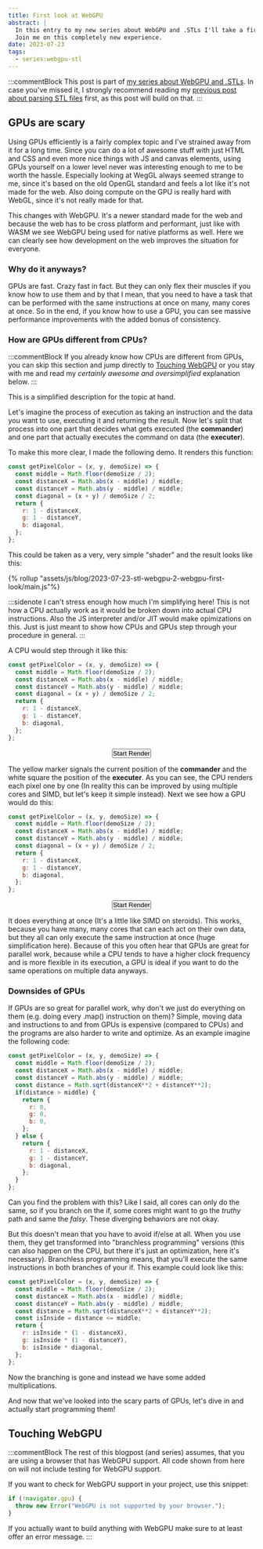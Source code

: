 ```yaml
---
title: First look at WebGPU
abstract: |
  In this entry to my new series about WebGPU and .STLs I'll take a first look at WebGPU.
  Join me on this completely new experience.
date: 2023-07-23
tags:
  - series:webgpu-stl
---
```


:::commentBlock
This post is part of [my series about WebGPU and .STLs](/blog/2023-07-23-stl-webgpu-0-announcement/).
In case you've missed it, I strongly recommend reading my [previous post about parsing STL files](/blog/2023-07-23-stl-webgpu-1-stl-files/) first, as this post will build on that.
:::

## GPUs are scary

Using GPUs efficiently is a fairly complex topic and I've strained away from it for a long time.
Since you can do a lot of awesome stuff with just HTML and CSS and even more nice things with JS and canvas elements, using GPUs yourself on a lower level never was interesting enough to me to be worth the hassle.
Especially looking at WegGL always seemed strange to me, since it's based on the old OpenGL standard and feels a lot like it's not made for the web. Also doing compute on the GPU is really hard with WebGL, since it's not really made for that.

This changes with WebGPU. It's a newer standard made for the web and because the web has to be cross platform and performant, just like with WASM we see WebGPU being used for native platforms as well. Here we can clearly see how development on the web improves the situation for everyone.

### Why do it anyways?

GPUs are fast. Crazy fast in fact. But they can only flex their muscles if you know how to use them and by that I mean, that you need to have a task that can be performed with the same instructions at once on many, many cores at once.
So in the end, if you know how to use a GPU, you can see massive performance improvements with the added bonus of consistency.

### How are GPUs different from CPUs?

:::commentBlock
If you already know how CPUs are different from GPUs, you can skip this section and jump directly to [Touching WebGPU](#touching-webgpu) or you stay with me and read my _certainly awesome and oversimplified_ explanation below.
:::

This is a simplified description for the topic at hand.

Let's imagine the process of execution as taking an instruction and the data you want to use, executing it and returning the result.
Now let's split that process into one part that decides what gets executed (the **commander**) and one part that actually executes the command on data (the **executer**).

To make this more clear, I made the following demo. It renders this function:

```js
const getPixelColor = (x, y, demoSize) => {
  const middle = Math.floor(demoSize / 2);
  const distanceX = Math.abs(x - middle) / middle;
  const distanceY = Math.abs(y - middle) / middle;
  const diagonal = (x + y) / demoSize / 2;
  return {
    r: 1 - distanceX,
    g: 1 - distanceY,
    b: diagonal,
  };
};
```

This could be taken as a very, very simple "shader" and the result looks like this:

<style>
  .demo_canvas {
    aspect-ratio: 1/1;
    width: 100%;
    max-width: 30rem;
    margin: auto;
    image-rendering: pixelated;
    background: #000;
    image-rendering: crisp-edges;
  }

  .demo_wrapper {
    text-align: center;
  }

  .demo_wrapper button {
    padding: var(--s);
    margin-bottom: var(--m);
  }
</style>

{% rollup "assets/js/blog/2023-07-23-stl-webgpu-2-webgpu-first-look/main.js"%}

<p class="demo_wrapper">
  <canvas class="demo_canvas" id="demo_first"></canvas>
</p>

:::sidenote
I can't stress enough how much I'm simplifying here!
This is not how a CPU actually work as it would be broken down into actual CPU instructions.
Also the JS interpreter and/or JIT would make opimizations on this. Just is just meant to show how CPUs and GPUs step through your procedure in general.
:::

A CPU would step through it like this:

<div id="demo_cpu">

```js
const getPixelColor = (x, y, demoSize) => {
  const middle = Math.floor(demoSize / 2);
  const distanceX = Math.abs(x - middle) / middle;
  const distanceY = Math.abs(y - middle) / middle;
  const diagonal = (x + y) / demoSize / 2;
  return {
    r: 1 - distanceX,
    g: 1 - distanceY,
    b: diagonal,
  };
};
```

<p class="demo_wrapper">
  <button id="start_cpu_render">Start Render</button><br>
  <canvas class="demo_canvas" id="demo_cpu_canvas"></canvas>
</p>
</div>

The yellow marker signals the current position of the **commander** and the white square the position of the **executer**.
As you can see, the CPU renders each pixel one by one (In reality this can be improved by using multiple cores and SIMD, but let's keep it simple instead). Next we see how a GPU would do this:

<div id="demo_gpu">

```js
const getPixelColor = (x, y, demoSize) => {
  const middle = Math.floor(demoSize / 2);
  const distanceX = Math.abs(x - middle) / middle;
  const distanceY = Math.abs(y - middle) / middle;
  const diagonal = (x + y) / demoSize / 2;
  return {
    r: 1 - distanceX,
    g: 1 - distanceY,
    b: diagonal,
  };
};
```

<p class="demo_wrapper">
<button id="start_gpu_render">Start Render</button><br>
  <canvas class="demo_canvas" id="demo_gpu_canvas"></canvas>
</p>
</div>

It does everything at once (It's a little like SIMD on steroids). This works, because you have many, many cores that can each act on their own data, but they all can only execute the same instruction at once (huge simplification here). Because of this you often hear that GPUs are great for parallel work, because while a CPU tends to have a higher clock frequency and is more flexible in its execution, a GPU is ideal if you want to do the same operations on multiple data anyways.

### Downsides of GPUs

If GPUs are so great for parallel work, why don't we just do everything on them (e.g. doing every .map() instruction on them)?
Simple, moving data and instructions to and from GPUs is expensive (compared to CPUs) and the programs are also harder to write and optimize.
As an example imagine the following code:

```js
const getPixelColor = (x, y, demoSize) => {
  const middle = Math.floor(demoSize / 2);
  const distanceX = Math.abs(x - middle) / middle;
  const distanceY = Math.abs(y - middle) / middle;
  const distance = Math.sqrt(distanceX**2 + distanceY**2);
  if(distance > middle) {
    return {
      r: 0,
      g: 0,
      b: 0,
    };
  } else {
    return {
      r: 1 - distanceX,
      g: 1 - distanceY,
      b: diagonal,
    };
  }
};
```

Can you find the problem with this?
Like I said, all cores can only do the same, so if you branch on the if, some cores might want to go the _truthy_ path and same the _falsy_. These diverging behaviors are not okay.

But this doesn't mean that you have to avoid if/else at all. When you use them, they get transformed into "branchless programming" versions (this can also happen on the CPU, but there it's just an optimization, here it's necessary). Branchless programming means, that you'll execute the same instructions in both branches of your if. This example could look like this:

```js
const getPixelColor = (x, y, demoSize) => {
  const middle = Math.floor(demoSize / 2);
  const distanceX = Math.abs(x - middle) / middle;
  const distanceY = Math.abs(y - middle) / middle;
  const distance = Math.sqrt(distanceX**2 + distanceY**2);
  const isInside = distance <= middle;
  return {
    r: isInside * (1 - distanceX),
    g: isInside * (1 - distanceY),
    b: isInside * diagonal,
  };
};
```

Now the branching is gone and instead we have some added multiplications.

And now that we've looked into the scary parts of GPUs, let's dive in and actually start programming them!

## Touching WebGPU

:::commentBlock
The rest of this blogpost (and series) assumes, that you are using a browser that has WebGPU support. All code shown from here on will not include testing for WebGPU support.

If you want to check for WebGPU support in your project, use this snippet:
```js
if (!navigator.gpu) {
  throw new Error("WebGPU is not supported by your browser.");
}
```
If you actually want to build anything with WebGPU make sure to at least offer an error message.
:::